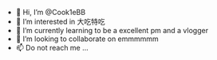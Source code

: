 - 👋 Hi, I’m @Cook1eBB
- 👀 I’m interested in 大吃特吃
- 🌱 I’m currently learning to be a excellent pm and a vlogger
- 💞️ I’m looking to collaborate on emmmmmm
- 📫 Do not reach me ...

